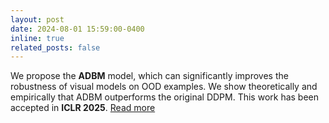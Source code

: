 ```yaml
---
layout: post
date: 2024-08-01 15:59:00-0400
inline: true
related_posts: false
---
```

We propose the **ADBM** model, which can significantly improves the robustness of visual models on OOD examples. We show theoretically and empirically that ADBM outperforms the original DDPM. This work has been accepted in **ICLR 2025**. [Read more](https://arxiv.org/abs/2408.00315)
